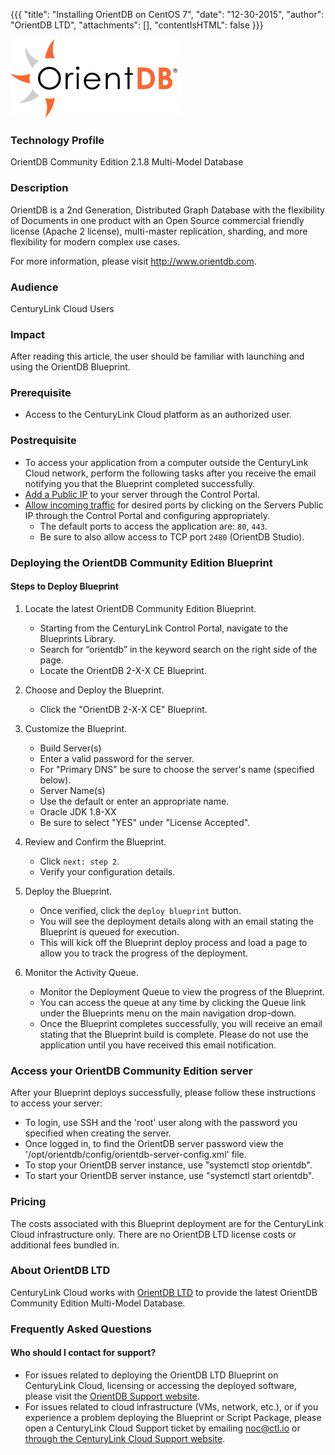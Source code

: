 {{{
  "title": "Installing OrientDB on CentOS 7",
  "date": "12-30-2015",
  "author": "OrientDB LTD",
  "attachments": [],
  "contentIsHTML": false
}}}

![OrientDB Logo](../../images/orientdb-logo.png)

### Technology Profile
OrientDB Community Edition 2.1.8 Multi-Model Database

### Description
OrientDB is a 2nd Generation, Distributed Graph Database with the flexibility of Documents in one product with an Open Source commercial friendly license (Apache 2 license), multi-master replication, sharding, and more flexibility for modern complex use cases.

For more information, please visit http://www.orientdb.com.

### Audience
CenturyLink Cloud Users

### Impact
After reading this article, the user should be familiar with launching and using the OrientDB Blueprint.

### Prerequisite
* Access to the CenturyLink Cloud platform as an authorized user.

### Postrequisite
* To access your application from a computer outside the CenturyLink Cloud network, perform the following tasks after you receive the email notifying you that the Blueprint completed successfully.
* [Add a Public IP](../../Network/how-to-add-public-ip-to-virtual-machine.md) to your server through the Control Portal.
* [Allow incoming traffic](../../Network/how-to-add-public-ip-to-virtual-machine.md) for desired ports by clicking on the Servers Public IP through the Control Portal and configuring appropriately.
  * The default ports to access the application are: `80`, `443`.
  * Be sure to also allow access to TCP port `2480` (OrientDB Studio).

### Deploying the OrientDB Community Edition Blueprint

#### Steps to Deploy Blueprint
1. Locate the latest OrientDB Community Edition Blueprint.
   * Starting from the CenturyLink Control Portal, navigate to the Blueprints Library.
   * Search for “orientdb” in the keyword search on the right side of the page.
   * Locate the OrientDB 2-X-X CE Blueprint.

2. Choose and Deploy the Blueprint.
   * Click the "OrientDB 2-X-X CE" Blueprint.

3. Customize the Blueprint.
   * Build Server(s)
   * Enter a valid password for the server.
   * For "Primary DNS" be sure to choose the server's name (specified below).
   * Server Name(s)
   * Use the default or enter an appropriate name.
   * Oracle JDK 1.8-XX
   * Be sure to select "YES" under "License Accepted".

4. Review and Confirm the Blueprint.
   * Click `next: step 2`.
   * Verify your configuration details.

5. Deploy the Blueprint.
   * Once verified, click the `deploy blueprint` button.
   * You will see the deployment details along with an email stating the Blueprint is queued for execution.
   * This will kick off the Blueprint deploy process and load a page to allow you to track the progress of the deployment.

6. Monitor the Activity Queue.
   * Monitor the Deployment Queue to view the progress of the Blueprint.
   * You can access the queue at any time by clicking the Queue link under the Blueprints menu on the main navigation drop-down.
   * Once the Blueprint completes successfully, you will receive an email stating that the Blueprint build is complete. Please do not use the application until you have received this email notification.

### Access your OrientDB Community Edition server
After your Blueprint deploys successfully, please follow these instructions to access your server:
* To login, use SSH and the 'root' user along with the password you specified when creating the server.
* Once logged in, to find the OrientDB server password view the '/opt/orientdb/config/orientdb-server-config.xml' file.
* To stop your OrientDB server instance, use "systemctl stop orientdb".
* To start your OrientDB server instance, use "systemctl start orientdb".

### Pricing
The costs associated with this Blueprint deployment are for the CenturyLink Cloud infrastructure only. There are no OrientDB LTD license costs or additional fees bundled in.

### About OrientDB LTD
CenturyLink Cloud works with [OrientDB LTD](http://www.orientdb.com) to provide the latest OrientDB Community Edition Multi-Model Database.

### Frequently Asked Questions

#### Who should I contact for support?
* For issues related to deploying the OrientDB LTD Blueprint on CenturyLink Cloud, licensing or accessing the deployed software, please visit the [OrientDB Support website](http://www.orientdb.com/support).
* For issues related to cloud infrastructure (VMs, network, etc.), or if you experience a problem deploying the Blueprint or Script Package, please open a CenturyLink Cloud Support ticket by emailing [noc@ctl.io](mailto:noc@ctl.io) or [through the CenturyLink Cloud Support website](https://t3n.zendesk.com/tickets/new).
